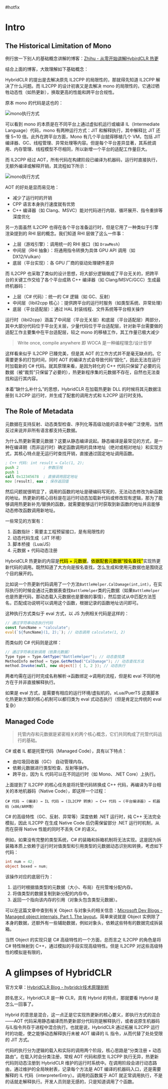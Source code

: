 #hotfix
# Intro

## The Historical Limitation of Mono

例行放一下别人的基础概念讲解的博客：[Zhihu - 从零开始讲解HybirdCLR 热更](https://zhuanlan.zhihu.com/p/685026219)

结合上面的博客，大致理解如下基础概念：

HybridCLR 的提出是去解决原先 IL2CPP 的局限性的，那就得先知道 IL2CPP 解决了什么问题。而 IL2CPP 的设计初衷又是去解决 mono 的局限性的，它通过牺牲动态性（如热更新），换取更高的性能和跨平台合规性。

原本 mono 的代码是这也的：

<img src="./img/pic1.png" title="" alt="mono执行方式" data-align="center">

可以看到 mono 的本质是在不同平台上通过虚拟机运行或编译 IL（Intermediate Language）代码，mono 有两种运行方式：JIT 和解释执行，其中解释比 JIT 还慢 5~10 倍。此外在跨平台方面，Mono 有几个平台就得移植几个 VM，包括 JIT 编译器、GC、线程管理、异常处理等内容。但是每个平台差异显著，其系统调用、内存管理、线程模型不尽相同，所以新增一个平台的适配工作量巨大。

而 IL2CPP 经过 AOT，所有代码在构建阶段已编译为机器码，运行时直接执行，无额外编译或解释开销，其流程如下所示：

<img src="./img/pic2.png" title="" alt="mono执行方式" data-align="center">

AOT 的好处是显而易见地：

- 减少了运行时的开销
- CPP 语言本身执行速度就有优势
- C++ 编译器（如 Clang、MSVC）能对代码进行内联、循环展开、指令重排等深度优化

另一方面虽然 IL2CPP 也得在各个平台准备运行时，但是它用了一种类似于引擎渲染提到的 RHI 层的概念。我们知道 RHI 层做了这么一件事：

- 上层（游戏引擎）：调用统一的 RHI 接口（如 `DrawMesh`）
- 中间层（RHI 抽象）：将通用指令转换为具体 GPU API 调用（如 DX12/Vulkan）
- 底层（平台实现）：各 GPU 厂商的驱动处理硬件差异

而 IL2CPP 也采取了类似的设计思想，将大部分逻辑做成了平台无关的，把跨平台的关键工作交给了各个平台成熟 C++ 编译器（如 Clang/MSVC/GCC）生成最终机器码：

- 上层（C# 代码）：统一的 C# 逻辑（如 GC、反射）
- 中间层（libil2cpp 核心）：提供跨平台的运行时服务（如类型系统、异常处理）
- 底层（平台适配层）：通过 HAL 封装线程、文件系统等平台相关操作

运行时（libil2cpp）涵盖了中间层（平台无关层）和底层（平台适配层）两部分，其中大部分代码位于平台无关层，少量代码位于平台适配层，针对新平台需要做的适配工作主要集中在平台适配层，较之 mono 的移植工作，其工作量已极大减少

> Write once, compile anywhere 即 WOCA 是一种编程理念/设计哲学

这样看来似乎 IL2CPP 已臻完美，但是其 AOT 的工作方式并不是毫无缺点的。它需要更多的打包时间，同时 AOT 的编译方式会导致代码“固化”，因此无法在运行时加载新的 C# 代码。就其原理来看，是因为转化的 C++ 代码只保留了必要的元数据（被“裁剪”只保留了必要的），热更新程序集的元数据不存在，自然也无法查找和运行其内容。

本着“缺什么补什么”的思想，HybridCLR 在加载热更新 DLL 的时候将其元数据注册到 IL2CPP 运行时，并生成了配套的调用方式和 IL2CPP 运行时支持。

## The Role of Metadata

元数据在支持反射、动态类型检查、序列化等高级功能的语言中被广泛使用，当然反过来说并非所有语言都支持元数据。

为什么热更新需要元数据？这要从静态编译说起。静态编译是最常见的方式，是一种在编译期（而非运行时）确定函数调用的具体地址（绝对或相对地址）和实现方式，其核心特点是无运行时查找开销，直接通过固定地址调用函数。

```asm
; C++ 代码: int result = Calc(1, 2);
push 2           ; 参数压栈
push 1
call 0x12345678  ; 直接调用固定地址
mov [result], eax ; 保存返回值
```

然后问题就很明显了，调用的函数的地址是硬编码写死的，无法动态修改为新函数的地址。热更新的核心目标是在运行时动态加载新代码或修改现有逻辑，那为了能够调用热更新补充/替换的函数，就需要能够运行时获取到新函数的地址并且能够动态修改函数调用新地址。

一些常见的方案有：

1. 函数指针：需要主工程预留接口，是有局限性的
2. 动态代码生成（JIT 环境）
3. 脚本桥接（Lua/JS）
4. 元数据 + 代码动态注册

HybridCLR 热更新的内容是<mark>代码 + 元数据</mark>，<mark>依据配套元数据“按名查找”</mark>实现热更新代码的调用。既然知道了大方向是按名查找，怎么生成和使用元数据也是围绕这个目的展开的。

比如说一个热更新代码调用了一个方法`BattleHelper.CalDamage(int,int)`，在实际执行的时候会通过元数据表查找`BattleHelper`类的元数据（如果`BattleHelper`也是热更代码，那动态载入元数据也是要做的事情），然后尝试从中匹配方法签名，匹配成功说明可以调用这个函数，根据记录的函数地址访问即可。

这种执行方式类似于 eval 方式，以 JS 为例相关代码是这样的：

```javascript
// 通过字符串动态执行代码
const funcName = "calculate";
eval(`${funcName}(1, 2);`); // 动态调用 calculate(1, 2)
```

而类似的 C# 代码则是这样：

```csharp
// 通过字符串反射调用（依靠元数据）
Type type = Type.GetType("BattleHelper"); // 动态查找类
MethodInfo method = type.GetMethod("CalDamage"); // 动态查找方法
method.Invoke(null, new object[] { 1, 2 }); // 动态执行
```

两者均需在运行时完成名称解析→函数绑定→调用的流程，但是和 eval 不同的地方在于并非直接解释执行。

如果是 eval 方式，是需要有相应的运行环境/虚拟机的，xLua/PuerTS 这类脚本化热更新方案的核心机制可以都归类为 eval 式动态执行（但是肯定比传统的 eval 复杂）

## Managed Code

> 托管内存和元数据是紧密相关的两个核心概念，它们共同构成了托管代码运行的基础。

C# 或者 IL 都是托管代码（Managed Code），具有以下特点：

- 由垃圾回收器（GC） 自动管理内存。
- 依赖元数据进行类型检查、反射等操作。
- 跨平台，因为 IL 代码可以在不同运行时（如 Mono、.NET Core）上执行。

上面提到了 IL2CPP 的核心任务是将托管代码转换成 C++ 代码，再编译为平台相关的本地机器码（Native Code），即这样一个过程：

```
C# 代码 → (编译) → IL 代码 → (IL2CPP 转换) → C++ 代码 → (平台编译器) → 机器码（x86/ARM等）
```

C# 的高级特性（GC、反射、异常等）深度依赖 .NET 运行时，纯 C++ 无法完全模拟，因此 IL2CPP 在生成 Native Code 后仍需保留部分 .NET 运行时机制，从而在获得 Native 性能的同时不丢失 C# 的语义。

例如，如果没有完整的类型系统，C# 的装箱和拆箱机制将无法实现。这是因为拆装箱本质上依赖于运行时对值类型和引用类型的元数据动态识别和转换，考虑如下代码：

```csharp
int num = 42;
object boxed = num;
```

该操作对应的底层行为：

1. 运行时根据值类型的元数据（大小、布局）在托管堆分配内存。
2. 将值类型的数据复制到新分配的内存中。
3. 返回一个指向该内存的引用（对象头包含类型元数据）。

可以在这篇文章中查到有关 Object 与对象头的相关信息：[Microsoft Dev Blogs - Managed object internals, Part 1. The layout](https://devblogs.microsoft.com/premier-developer/managed-object-internals-part-1-layout/)。简单来说就是 Object 实例除了本身的数据，还额外有一些辅助数据，例如对象头，依赖这些特有的数据完成拆装箱。

当然 Object 的实现只是 C# 高级特性的一个方面，总而言之 IL2CPP 的角色是将 C# 特性映射到 C++，通过模拟的手段实现高级特性。但是 IL2CPP 对这些高级特性的模拟是有限的，

# A glimpses of HybridCLR

官方文章：[HybridCLR Blog - hybridclr技术原理剖析](https://hybridclr.doc.code-philosophy.com/blog/principle)

顾名思义，HybridCLR 是一种 CLR，具有 Hybrid 的特点，那就要看 Hybrid 是怎么一回事了。

Hybrid 的意思是混合，这一点正是它实现热更新的核心要义，即执行方式的混合——AOT 代码采用静态编译而热更新部分代码则是解释执行，或者说原生机器码与IL指令共存于进程中混合执行。也就是说，HybridCLR 通过拓展 IL2CPP 运行时的功能，使之能够动态解释执行未被 AOT 编译的 IL 指令，从而代替了处处受限的 JIT 方式。

代码的执行分为逻辑的载入和实际的调用两个阶段，核心思路是“分类注册 + 动态路由”。在载入时会分类注册，常规 AOT 代码和原生 IL2CPP 执行无异，热更新代码则动态注册到 HybridCLR 维护的运行时系统中。在调用阶段会进行动态路由，通过维护的全局映射表，记录每个方法是 AOT 编译的机器码入口，还是需要解释的 IL 代码（interpreterEntry）。调用的函数属于 AOT 就正常调用执行，不是的话就走解释执行。开发人员则是无感的，只是知道调用了个函数。